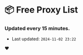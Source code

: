 # :package: Free Proxy List
### Updated every 15 minutes.

- Last updated: `2024-11-02 23:22`

:heart:
